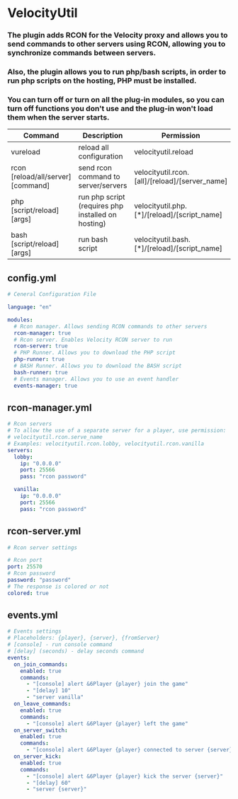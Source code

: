 # VelocityUtil

### The plugin adds RCON for the Velocity proxy and allows you to send commands to other servers using RCON, allowing you to synchronize commands between servers. 
### Also, the plugin allows you to run php/bash scripts, in order to run php scripts on the hosting, PHP must be installed. 
### You can turn off or turn on all the plug-in modules, so you can turn off functions you don't use and the plug-in won't load them when the server starts.

| Command | Description | Permission |
| --- | --- | --- |
| vureload | reload all configuration | velocityutil.reload |
| rcon [reload/all/server] [command] | send rcon command to server/servers | velocityutil.rcon.[all]/[reload]/[server_name] |
| php [script/reload] [args] | run php script (requires php installed on hosting) | velocityutil.php.[*]/[reload]/[script_name] |
| bash [script/reload] [args] | run bash script | velocityutil.bash.[*]/[reload]/[script_name] |


## config.yml
```yml
# Ceneral Configuration File

language: "en"

modules:
  # Rcon manager. Allows sending RCON commands to other servers
  rcon-manager: true
  # Rcon server. Enables Velocity RCON server to run
  rcon-server: true
  # PHP Runner. Allows you to download the PHP script
  php-runner: true
  # BASH Runner. Allows you to download the BASH script
  bash-runner: true
  # Events manager. Allows you to use an event handler
  events-manager: true
```

## rcon-manager.yml
```yml
# Rcon servers
# To allow the use of a separate server for a player, use permission:
# velocityutil.rcon.serve_name
# Examples: velocityutil.rcon.lobby, velocityutil.rcon.vanilla
servers:
  lobby:
    ip: "0.0.0.0"
    port: 25566
    pass: "rcon password"

  vanilla:
    ip: "0.0.0.0"
    port: 25566
    pass: "rcon password"
```

## rcon-server.yml
```yml
# Rcon server settings

# Rcon port
port: 25570
# Rcon password
password: "password"
# The response is colored or not
colored: true
```

## events.yml
```yml
# Events settings
# Placeholders: {player}, {server}, {fromServer}
# [console] - run console command
# [delay] (seconds) - delay seconds command
events:
  on_join_commands:
    enabled: true
    commands:
      - "[console] alert &6Player {player} join the game"
      - "[delay] 10"
      - "server vanilla"
  on_leave_commands:
    enabled: true
    commands:
      - "[console] alert &6Player {player} left the game"
  on_server_switch:
    enabled: true
    commands:
      - "[console] alert &6Player {player} connected to server {server} from server {fromServer}"
  on_server_kick:
    enabled: true
    commands:
      - "[console] alert &6Player {player} kick the server {server}"
      - "[delay] 60"
      - "server {server}"
```
